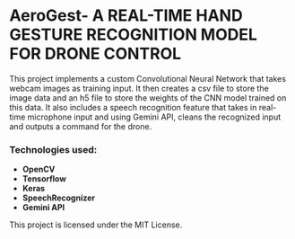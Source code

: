 # AeroGest- A REAL-TIME HAND GESTURE RECOGNITION MODEL FOR DRONE CONTROL

This project implements a custom Convolutional Neural Network that takes webcam images as training input.
It then creates a csv file to store the image data and an h5 file to store the weights of the CNN model trained on this data.
It also includes a speech recognition feature that takes in real-time microphone input and using Gemini API, 
cleans the recognized input and outputs a command for the drone.

### Technologies used:
- **OpenCV**
- **Tensorflow**
- **Keras**
- **SpeechRecognizer**
- **Gemini API**



This project is licensed under the MIT License.
